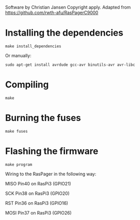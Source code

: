 Software by Christian Jansen Copyright apply.
Adapted from https://github.com/rwth-afu/RasPagerC9000

# Installing the dependencies

    make install_dependencies

Or manually:

    sudo apt-get install avrdude gcc-avr binutils-avr avr-libc

# Compiling

    make

# Burning the fuses

    make fuses

# Flashing the firmware

    make program

Wiring to the RasPager in the following way:

MISO	Pin40 on RasPi3 (GPIO21)

SCK		Pin38 on RasPi3 (GPIO20)

RST		Pin36 on RasPi3 (GPIO16)

MOSI	Pin37 on RasPi3 (GPIO26)

